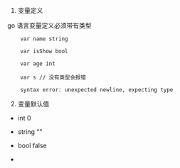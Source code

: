 1. 变量定义

go 语言变量定义必须带有类型

        var name string

        var isShow bool

        var age int

        var s // 没有类型会报错

        syntax error: unexpected newline, expecting type

2. 变量默认值

+ int 0

+ string ""

+ bool false

+ 
